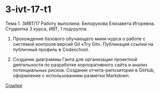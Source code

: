 # 3-ivt-17-t1
Тема 1. 3ИВТ/17
Работу выполина: Белорукова Елизавета Игоревна. Студентка 3 курса, ИВТ, 1 подгруппа

1. Прохождение базового обучающего мини-курса о работе с системой контроля версий Git «Try Git». Публикация ссылки на публичный профиль в Codeschool.

2. Создание диаграммы Ганта для организации проектной деятельности по разработке корпоративного сайта и анализ потенциальных рисков. Создание отчета-репозитория в GitHub, оформление с использованием разметки Markdown.

[Ссылки](https://docs.google.com/document/d/1fZjp4PI-DKHuMaFgBzXXppXTVuJhRirnI0NWXgr3ytI/edit?usp=sharing)
